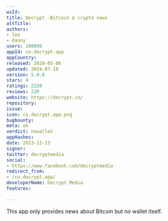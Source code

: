 ```yaml
---
wsId: 
title: Decrypt -Bitcoin & crypto news
altTitle: 
authors:
- leo
- danny
users: 100000
appId: co.decrypt.app
appCountry: 
released: 2020-05-06
updated: 2024-07-18
version: 5.0.0
stars: 4
ratings: 2220
reviews: 220
website: https://decrypt.co/
repository: 
issue: 
icon: co.decrypt.app.png
bugbounty: 
meta: ok
verdict: nowallet
appHashes: 
date: 2023-12-13
signer: 
twitter: decryptmedia
social:
- https://www.facebook.com/decryptmedia
redirect_from:
- /co.decrypt.app/
developerName: Decrypt Media
features: 

---
```


This app only provides news about Bitcoin but no wallet itself.

